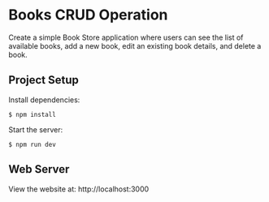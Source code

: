 # Books CRUD Operation

Create a simple Book Store application where users can see the list of available books, add a new book, edit an existing book details, and delete a book.

## Project Setup

Install dependencies:

```console
$ npm install
```

Start the server:

```console
$ npm run dev
```

## Web Server

View the website at: http://localhost:3000
